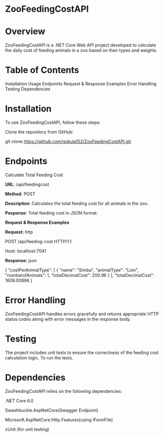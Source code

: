 # ZooFeedingCostAPI
# Overview

ZooFeedingCostAPI is a .NET Core Web API project developed to calculate the daily cost of feeding animals in a zoo based on their types and weights.

# Table of Contents
Installation
Usage
Endpoints
Request & Response Examples
Error Handling
Testing
Dependencies

# Installation

To use ZooFeedingCostAPI, follow these steps:

Clone the repository from GitHub:

git clone https://github.com/gokula152/ZooFeedingCostAPI.git

# Endpoints
Calculate Total Feeding Cost

**URL**: /api/feedingcost

**Method**: POST

**Description**: Calculates the total feeding cost for all animals in the zoo.

**Pesponse**: Total feeding cost in JSON format.

**Request & Response Examples**

**Request:**
http

POST /api/feeding-cost HTTP/1.1

Host: localhost:7041

**Response:**
json


{
  "costPerAnimalType": [
    {
      "name": "Simba",
      "animalType": "Lion",
      "numberofAnimals": 1,
      "totalDecimalCost": 200.96
    }
  ],
  "totalDecimalCost": 1609.00896
}


# Error Handling

ZooFeedingCostAPI handles errors gracefully and returns appropriate HTTP status codes along with error messages in the response body.

# Testing

The project includes unit tests to ensure the correctness of the feeding cost calculation logic. To run the tests.

# Dependencies
ZooFeedingCostAPI relies on the following dependencies:

.NET Core 6.0

Swashbuckle.AspNetCore(Swagger Endpoint)

Microsoft.AspNetCore.Http.Features(using IFormFile)

xUnit (for unit testing)
